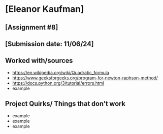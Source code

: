 # [Eleanor Kaufman]
## [Assignment #8]
## [Submission date: 11/06/24]
## Worked with/sources 
* https://en.wikipedia.org/wiki/Quadratic_formula
* https://www.geeksforgeeks.org/program-for-newton-raphson-method/
* https://docs.python.org/3/tutorial/errors.html
* example
## Project Quirks/ Things that don't work
* example
* example
* example
